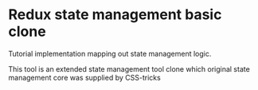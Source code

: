 # Redux state management basic clone

Tutorial implementation mapping out state management logic.

This tool is an extended state management tool clone which original state management core was supplied by CSS-tricks
